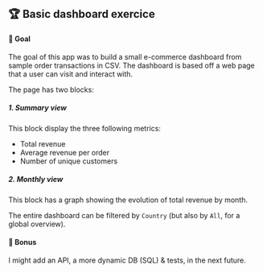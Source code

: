 ## 🏆 Basic dashboard exercice  

#### 🎯 Goal

The goal of this app was to build a small e-commerce dashboard from sample order transactions in CSV. 
The dashboard is based off a web page that a user can visit and interact with. 

The page has two blocks:

##### 1. Summary view
This block display the three following metrics:
- Total revenue
- Average revenue per order
- Number of unique customers

##### 2. Monthly view
This block has a graph showing the evolution of total revenue by month.


The entire dashboard can be filtered by `Country` (but also by `All`, for a global overview).

#### 🎁 Bonus 

I might add an API, a more dynamic DB (SQL) & tests, in the next future.
